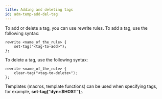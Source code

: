 ```yaml
---
title: Adding and deleting tags
id: adm-temp-add-del-tag
---
```


To add or delete a tag, you can use rewrite rules. To add a tag, use the
following syntax:

```config
rewrite <name_of_the_rule> {
    set-tag("<tag-to-add>");
};
```

To delete a tag, use the following syntax:

```config
rewrite <name_of_the_rule> {
    clear-tag("<tag-to-delete>");
};
```

Templates (macros, template functions) can be used when specifying tags,
for example, **set-tag(\"dyn::$HOST\");**.
